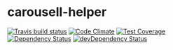 # carousell-helper



[![Travis build status](http://img.shields.io/travis/chunkiat82/carousell-helper.svg?style=flat)](https://travis-ci.org/chunkiat82/carousell-helper)
[![Code Climate](https://codeclimate.com/github/chunkiat82/carousell-helper/badges/gpa.svg)](https://codeclimate.com/github/chunkiat82/carousell-helper)
[![Test Coverage](https://codeclimate.com/github/chunkiat82/carousell-helper/badges/coverage.svg)](https://codeclimate.com/github/chunkiat82/carousell-helper)
[![Dependency Status](https://david-dm.org/chunkiat82/carousell-helper.svg)](https://david-dm.org/chunkiat82/carousell-helper)
[![devDependency Status](https://david-dm.org/chunkiat82/carousell-helper/dev-status.svg)](https://david-dm.org/chunkiat82/carousell-helper#info=devDependencies)
